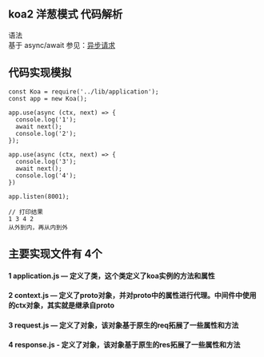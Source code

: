 ## koa2 洋葱模式 代码解析
语法 <br>
基于 async/await 参见：[异步请求](https://github.com/the-last/Index_web/blob/master/ES6/async/index.js "异步等待")

## 代码实现模拟

```
const Koa = require('../lib/application');
const app = new Koa();
 
app.use(async (ctx, next) => {
  console.log('1');
  await next();
  console.log('2');
});
 
app.use(async (ctx, next) => {
  console.log('3');
  await next();
  console.log('4');
})

app.listen(8001);

// 打印结果
1 3 4 2 
从外到内，再从内到外

```

## 主要实现文件有 4个
#### 1 application.js — 定义了类，这个类定义了koa实例的方法和属性
#### 2 context.js     — 定义了proto对象，并对proto中的属性进行代理。中间件中使用的ctx对象，其实就是继承自proto
#### 3 request.js     — 定义了对象，该对象基于原生的req拓展了一些属性和方法
#### 4 response.js    - 定义了对象，该对象基于原生的res拓展了一些属性和方法